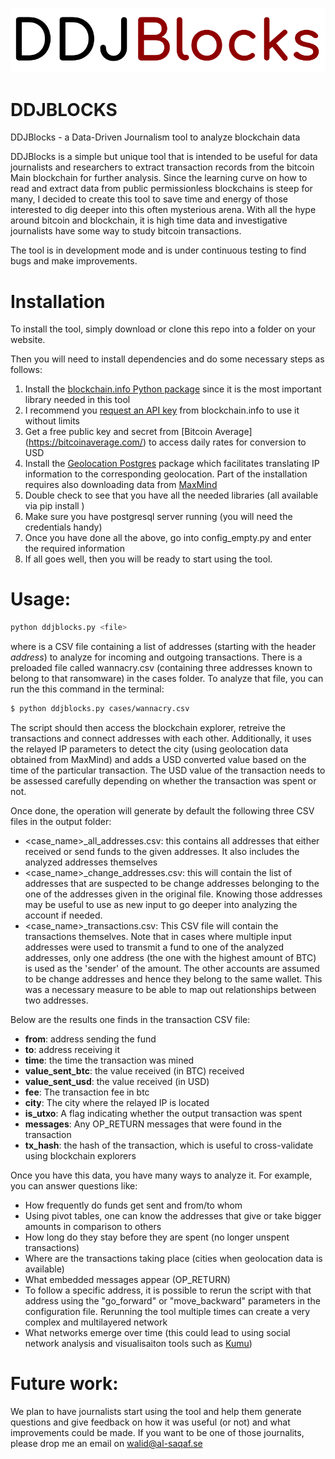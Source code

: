 ![DDJBlocks](logo.png)
# DDJBLOCKS
DDJBlocks - a Data-Driven Journalism tool to analyze blockchain data

DDJBlocks is a simple but unique tool that is intended to be useful for data journalists and researchers to extract transaction records from the bitcoin Main blockchain for further analysis. Since the learning curve on how to read and extract data from public permissionless blockchains is steep for many, I decided to create this tool to save time and energy of those interested to dig deeper into this often mysterious arena. With all the hype around bitcoin and blockchain, it is high time data and investigative journalists have some way to study bitcoin transactions.

The tool is in development mode and is under continuous testing to find bugs and make improvements.

# Installation

To install the tool, simply download or clone this repo into a folder on your website.

Then you will need to install dependencies and do some necessary steps as follows:

1) Install the [blockchain.info Python package](https://github.com/blockchain/api-v1-client-python) since it is the most important library needed in this tool
2) I recommend you [request an API key](https://api.blockchain.info/customer/signup) from blockchain.info to use it without limits
3) Get a free public key and secret from [Bitcoin Average] (https://bitcoinaverage.com/) to access daily rates for conversion to USD
4) Install the [Geolocation Postgres](https://github.com/tvondra/geoip) package which facilitates translating IP information to the corresponding geolocation. Part of the installation requires also downloading data from [MaxMind](https://dev.maxmind.com/geoip/geoip2/geolite2/)
5) Double check to see that you have all the needed libraries (all available via pip install <module>)
6) Make sure you have postgresql server running (you will need the credentials handy)
7) Once you have done all the above, go into config_empty.py and enter the required information
8) If all goes well, then you will be ready to start using the tool.
  
# Usage:
```sh
python ddjblocks.py <file> 
```
where <file> is a CSV file containing a list of addresses (starting with the header *address*) to analyze for incoming and outgoing transactions. There is a preloaded file called wannacry.csv (containing three addresses known to belong to that ransomware) in the cases folder. To analyze that file, you can run the this command in the terminal:

```sh
$ python ddjblocks.py cases/wannacry.csv

```

The script should then access the blockchain explorer, retreive the transactions and connect addresses with each other. Additionally, it uses the relayed IP parameters to detect the city (using geolocation data obtained from MaxMind) and adds a USD converted value based on the time of the particular transaction. The USD value of the transaction needs to be assessed carefully depending on whether the transaction was spent or not. 

Once done, the operation will generate by default the following three CSV files in the output folder:
- <case_name>_all_addresses.csv: this contains all addresses that either received or send funds to the given addresses. It also includes the analyzed addresses themselves
- <case_name>_change_addresses.csv: this will contain the list of addresses that are suspected to be change addresses belonging to the one of the addresses given in the original file. Knowing those addresses may be useful to use as new input to go deeper into analyzing the account if needed. 
- <case_name>_transactions.csv: This CSV file will contain the transactions themselves. Note that in cases where multiple input addresses were used to transmit a fund to one of the analyzed addresses, only one address (the one with the highest amount of BTC) is used as the 'sender' of the amount. The other accounts are assumed to be change addresses and hence they belong to the same wallet. This was a necessary measure to be able to map out relationships between two addresses.

Below are the results one finds in the transaction CSV file:

* **from**: address sending the fund
* **to**: address receiving it
* **time**: the time the transaction was mined
* **value_sent_btc**: the value received (in BTC) received
* **value_sent_usd**: the value received (in USD) 
* **fee**: The transaction fee in btc
* **city**: The city where the relayed IP is located
* **is_utxo**: A flag indicating whether the output transaction was spent
* **messages**: Any OP_RETURN messages that were found in the transaction
* **tx_hash**: the hash of the transaction, which is useful to cross-validate using blockchain explorers

Once you have this data, you have many ways to analyze it. For example, you can answer questions like:
- How frequently do funds get sent and from/to whom
- Using pivot tables, one can know the addresses that give or take bigger amounts in comparison to others
- How long do they stay before they are spent (no longer unspent transactions)
- Where are the transactions taking place (cities when geolocation data is available)
- What embedded messages appear (OP_RETURN)
- To follow a specific address, it is possible to rerun the script with that address using the "go_forward" or "move_backward" parameters in the configuration file. Rerunning the tool multiple times can create a very complex and multilayered network
- What networks emerge over time (this could lead to using social network analysis and visualisaiton tools such as [Kumu](https://kumu.io))

# Future work:
We plan to have journalists start using the tool and help them generate questions and give feedback on how it was useful (or not) and what improvements could be made. If you want to be one of those journalits, please drop me an email on walid@al-saqaf.se





